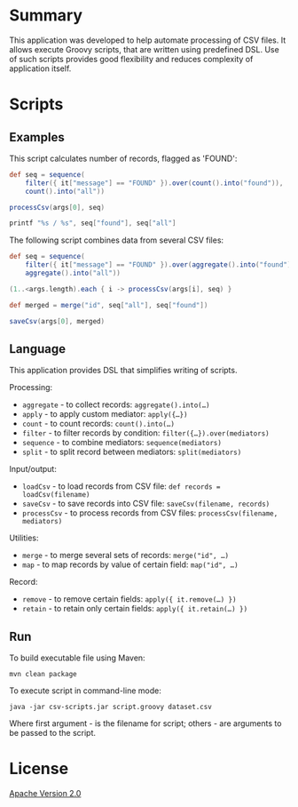 # Summary

This application was developed to help automate processing of CSV files.
It allows execute Groovy scripts, that are written using predefined DSL.
Use of such scripts provides good flexibility and reduces complexity of application itself.

# Scripts

## Examples

This script calculates number of records, flagged as 'FOUND':

```groovy
def seq = sequence(
    filter({ it["message"] == "FOUND" }).over(count().into("found")),
    count().into("all"))

processCsv(args[0], seq)

printf "%s / %s", seq["found"], seq["all"]
```

The following script combines data from several CSV files:

```groovy
def seq = sequence(
    filter({ it["message"] == "FOUND" }).over(aggregate().into("found")),
    aggregate().into("all"))

(1..<args.length).each { i -> processCsv(args[i], seq) }

def merged = merge("id", seq["all"], seq["found"])

saveCsv(args[0], merged)
```

## Language

This application provides DSL that simplifies writing of scripts.

Processing:

* `aggregate` - to collect records: `aggregate().into(…)`
* `apply` - to apply custom mediator: `apply({…})`
* `count` - to count records: `count().into(…)`
* `filter` - to filter records by condition: `filter({…}).over(mediators)`
* `sequence` - to combine mediators: `sequence(mediators)`
* `split` - to split record between mediators: `split(mediators)`

Input/output:

* `loadCsv` - to load records from CSV file: `def records = loadCsv(filename)`
* `saveCsv` - to save records into CSV file: `saveCsv(filename, records)`
* `processCsv` - to process records from CSV files: `processCsv(filename, mediators)`

Utilities:

* `merge` - to merge several sets of records: `merge("id", …)`
* `map` - to map records by value of certain field: `map("id", …)`

Record:

* `remove` - to remove certain fields: `apply({ it.remove(…) })`
* `retain` - to retain only certain fields: `apply({ it.retain(…) })`

## Run

To build executable file using Maven:

```
mvn clean package
```

To execute script in command-line mode:

```
java -jar csv-scripts.jar script.groovy dataset.csv
```

Where first argument - is the filename for script; others - are arguments to be passed to the script.

# License

[Apache Version 2.0](http://www.apache.org/licenses/LICENSE-2.0.html)
